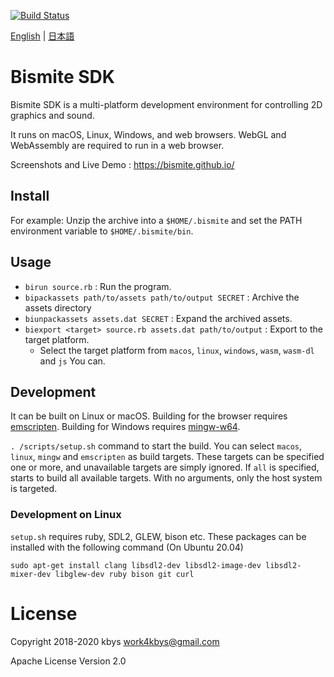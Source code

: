[![Build Status](https://travis-ci.org/bismite/bismite-sdk.svg?branch=master)](https://travis-ci.org/bismite/bismite-sdk)

[English](README.md) | [日本語](README.ja.md)

# Bismite SDK

Bismite SDK is a multi-platform development environment for controlling 2D graphics and sound.

It runs on macOS, Linux, Windows, and web browsers.
WebGL and WebAssembly are required to run in a web browser.

Screenshots and Live Demo : https://bismite.github.io/

## Install

For example: Unzip the archive into a `$HOME/.bismite` and set the PATH environment variable to `$HOME/.bismite/bin`.

## Usage

- `birun source.rb` : Run the program.
- `bipackassets path/to/assets path/to/output SECRET` : Archive the assets directory
- `biunpackassets assets.dat SECRET` : Expand the archived assets.
- `biexport <target> source.rb assets.dat path/to/output` : Export to the target platform.
  - Select the target platform from `macos`, `linux`, `windows`, `wasm`, `wasm-dl` and `js` You can.


## Development

It can be built on Linux or macOS.
Building for the browser requires [emscripten](https://emscripten.org/).
Building for Windows requires [mingw-w64](http://mingw-w64.org/doku.php).

`. /scripts/setup.sh` command to start the build.
You can select `macos`, `linux`, `mingw` and `emscripten` as build targets.
These targets can be specified one or more, and unavailable targets are simply ignored.
If `all` is specified, starts to build all available targets.
With no arguments, only the host system is targeted.

### Development on Linux

`setup.sh` requires ruby, SDL2, GLEW, bison etc.
These packages can be installed with the following command (On Ubuntu 20.04)

```
sudo apt-get install clang libsdl2-dev libsdl2-image-dev libsdl2-mixer-dev libglew-dev ruby bison git curl
```

# License

Copyright 2018-2020 kbys <work4kbys@gmail.com>

Apache License Version 2.0
